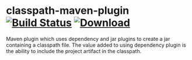 <!--
  ~ Copyright (c) 2016 Ian Bondoc
  ~
  ~ This file is part of classpath-maven-plugin
  ~
  ~ classpath-maven-plugin is free software: you can redistribute it and/or modify it under the terms of the GNU General
  ~ Public License as published by the Free Software Foundation, either version 3 of the License, or(at your option) any
  ~ later version.
  ~
  ~ classpath-maven-plugin is distributed in the hope that it will be useful, but WITHOUT ANY WARRANTY; without even the
  ~ implied warranty of MERCHANTABILITY or FITNESS FOR A PARTICULAR PURPOSE. See the GNU General Public License for more
  ~ details.
  ~
  ~ You should have received a copy of the GNU General Public License along with this program. If not, see
  ~ <http://www.gnu.org/licenses/>.
  ~
  -->

# classpath-maven-plugin [![Build Status](https://travis-ci.org/chiknrice/classpath-maven-plugin.svg?branch=master)](https://travis-ci.org/chiknrice/classpath-maven-plugin) [ ![Download](https://api.bintray.com/packages/chiknrice/maven/classpath-maven-plugin/images/download.svg) ](https://bintray.com/chiknrice/maven/classpath-maven-plugin/_latestVersion)
Maven plugin which uses dependency and jar plugins to create a jar containing a classpath file.  The value added to using
dependency plugin is the ability to include the project artifact in the classpath.